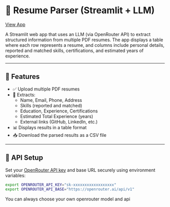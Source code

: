 # 📄 Resume Parser (Streamlit + LLM)

[View App](https://a-resume-parser.streamlit.app/)

A Streamlit web app that uses an LLM (via OpenRouter API) to extract structured information from multiple PDF resumes. The app displays a table where each row represents a resume, and columns include personal details, reported and matched skills, certifications, and estimated years of experience.

---

## 🚀 Features

- ✅ Upload multiple PDF resumes
- 🤖 Extracts:
  - Name, Email, Phone, Address
  - Skills (reported and matched)
  - Education, Experience, Certifications
  - Estimated Total Experience (years)
  - External links (GitHub, LinkedIn, etc.)
- 📊 Displays results in a table format
- 📥 Download the parsed results as a CSV file

---

## 🔐 API Setup

Set your [OpenRouter API key](https://openrouter.ai/) and base URL securely using environment variables:

```bash
export OPENROUTER_API_KEY="sk-xxxxxxxxxxxxxxxxxx"
export OPENROUTER_API_BASE="https://openrouter.ai/api/v1"
```

You can always choose your own openrouter model and api
